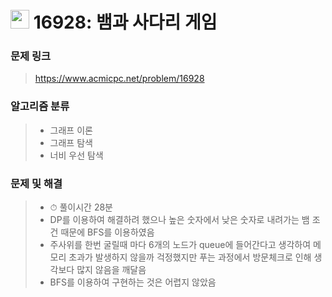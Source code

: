 # <img src="https://d2gd6pc034wcta.cloudfront.net/tier/10.svg" width="30">  16928: 뱀과 사다리 게임

### 문제 링크

> https://www.acmicpc.net/problem/16928



### 알고리즘 분류

>- 그래프 이론
>- 그래프 탐색
>- 너비 우선 탐색



### 문제 및 해결

>- ⏱ 풀이시간 28분
>- DP를 이용하여 해결하려 했으나 높은 숫자에서 낮은 숫자로 내려가는 뱀 조건 때문에 BFS를 이용하였음
>- 주사위를 한번 굴릴때 마다 6개의 노드가 queue에 들어간다고 생각하여 메모리 초과가 발생하지 않을까 걱정했지만 푸는 과정에서 방문체크로 인해 생각보다 많지 않음을 깨달음
>- BFS를 이용하여 구현하는 것은 어렵지 않았음


